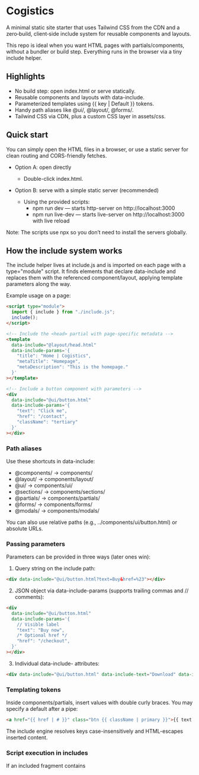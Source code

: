 # Cogistics

A minimal static site starter that uses Tailwind CSS from the CDN and a zero‑build, client‑side include system for reusable components and layouts.

This repo is ideal when you want HTML pages with partials/components, without a bundler or build step. Everything runs in the browser via a tiny include helper.

## Highlights
- No build step: open index.html or serve statically.
- Reusable components and layouts with data-include.
- Parameterized templates using {{ key | Default }} tokens.
- Handy path aliases like @ui/, @layout/, @forms/.
- Tailwind CSS via CDN, plus a custom CSS layer in assets/css.

## Quick start
You can simply open the HTML files in a browser, or use a static server for clean routing and CORS-friendly fetches.

- Option A: open directly
  - Double-click index.html.

- Option B: serve with a simple static server (recommended)
  - Using the provided scripts:
    - npm run dev — starts http-server on http://localhost:3000
    - npm run live-dev — starts live-server on http://localhost:3000 with live reload

Note: The scripts use npx so you don’t need to install the servers globally.

## How the include system works
The include helper lives at include.js and is imported on each page with a type="module" script. It finds elements that declare data-include and replaces them with the referenced component/layout, applying template parameters along the way.

Example usage on a page:

```html
<script type="module">
  import { include } from "./include.js";
  include();
</script>

<!-- Include the <head> partial with page-specific metadata -->
<template
  data-include="@layout/head.html"
  data-include-params='{
    "title": "Home | Cogistics",
    "metaTitle": "Homepage",
    "metaDescription": "This is the homepage."
  }'
></template>

<!-- Include a button component with parameters -->
<div
  data-include="@ui/button.html"
  data-include-params='{
    "text": "Click me",
    "href": "/contact",
    "className": "tertiary"
  }'
></div>
```

### Path aliases
Use these shortcuts in data-include:

- @components/ → components/
- @layout/ → components/layout/
- @ui/ → components/ui/
- @sections/ → components/sections/
- @partials/ → components/partials/
- @forms/ → components/forms/
- @modals/ → components/modals/

You can also use relative paths (e.g., ../components/ui/button.html) or absolute URLs.

### Passing parameters
Parameters can be provided in three ways (later ones win):

1) Query string on the include path:

```html
<div data-include="@ui/button.html?text=Buy&href=%23"></div>
```

2) JSON object via data-include-params (supports trailing commas and // comments):

```html
<div
  data-include="@ui/button.html"
  data-include-params='{
    // Visible label
    "text": "Buy now",
    /* Optional href */
    "href": "/checkout",
  }'
></div>
```

3) Individual data-include-<key> attributes:

```html
<div data-include="@ui/button.html" data-include-text="Download" data-include-className="primary"></div>
```

### Templating tokens
Inside components/partials, insert values with double curly braces. You may specify a default after a pipe:

```html
<a href="{{ href | # }}" class="btn {{ className | primary }}">{{ text | Button }}</a>
```

The include engine resolves keys case-insensitively and HTML-escapes inserted content.

### Script execution in includes
If an included fragment contains <script> tags, include.js recreates them so browsers execute the scripts when the fragment is inserted.

## Styling
- Tailwind CSS is loaded via the official browser build CDN:
  - See components/layout/head.html for the <script src="https://cdn.jsdelivr.net/npm/@tailwindcss/browser@4.1.14"> include.
- A small theme setup is defined with @theme and custom variants directly in the head partial.
- Custom site styles live in assets/css/custom.css, plus optional page-level styles in assets/css/pages/.

Note: A Tailwind config (tailwind.config.js) is present for when/if you switch to a CLI build; the current setup doesn’t require it because classes are processed in the browser.

## Project structure
High-level layout of the repository:

- index.html — Home page.
- blog/index.html — Blog landing page.
- contact/index.html — Contact page.
- include.js — Client-side include engine with alias + templating support.
- components/
  - layout/
    - head.html — Shared <head> partial (metadata, Tailwind CDN, CSS links).
    - header.html — Top navigation.
    - footer.html — Footer (if used on pages).
  - ui/
    - button.html — Reusable button/link component.
  - forms/
    - contact-form.html — Contact form fragment used on contact page.
  - partials/ — Place for small partials like logos, etc.
  - sections/, modals/ — Reserved folders; alias support exists even if empty.
- assets/css/
  - custom.css — Custom global styles.
  - pages/ — Optional page-specific styles (blog.css, contact.css).
- dev/docs/
  - index.html — Small docs hub.
  - buttons.html — Component examples.
- prettier.config.js — Prettier (with Tailwind plugin) formatting settings.
- package.json — Dev helper scripts and formatting dependencies.

## Development tips
- Formatting: Prettier with the Tailwind plugin is included. Run:
  - npx prettier . --write
- Creating new pages:
  - Create a folder (e.g., about/) with an index.html.
  - Import include.js via a module script using the correct relative path.
  - Pull in @layout/head.html and any components you need with data-include.
- Creating new components:
  - Add an HTML file under components/… (ui/, layout/, sections/, etc.).
  - Use {{ key | Default }} tokens for parameters.
  - Reference it via an alias (e.g., @ui/your-comp.html).

## Deployment
This is a static site. Host the folder with any static host (Netlify, Vercel static, GitHub Pages, S3/CloudFront, Nginx, etc.). Ensure the root (/) serves index.html and nested routes (e.g., /blog, /contact) map to their corresponding index.html files.

## Browser support
Requires modern browsers that support ES modules and fetch. All evergreen browsers are supported.

## License
No explicit license file is included. Add one if you plan to open-source the project.
